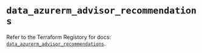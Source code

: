 # `data_azurerm_advisor_recommendations`

Refer to the Terraform Registory for docs: [`data_azurerm_advisor_recommendations`](https://registry.terraform.io/providers/hashicorp/azurerm/3.62.1/docs/data-sources/advisor_recommendations).
